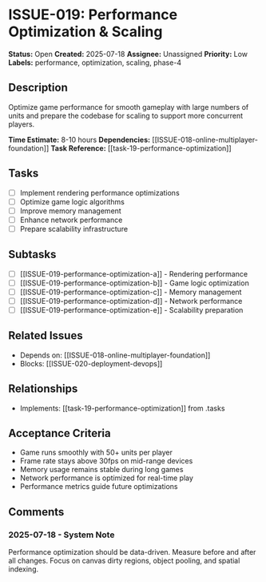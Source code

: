 # ISSUE-019: Performance Optimization & Scaling

**Status:** Open
**Created:** 2025-07-18
**Assignee:** Unassigned
**Priority:** Low
**Labels:** performance, optimization, scaling, phase-4

## Description

Optimize game performance for smooth gameplay with large numbers of units and prepare the codebase for scaling to support more concurrent players.

**Time Estimate:** 8-10 hours
**Dependencies:** [[ISSUE-018-online-multiplayer-foundation]]
**Task Reference:** [[task-19-performance-optimization]]

## Tasks

- [ ] Implement rendering performance optimizations
- [ ] Optimize game logic algorithms
- [ ] Improve memory management
- [ ] Enhance network performance
- [ ] Prepare scalability infrastructure

## Subtasks

- [ ] [[ISSUE-019-performance-optimization-a]] - Rendering performance
- [ ] [[ISSUE-019-performance-optimization-b]] - Game logic optimization
- [ ] [[ISSUE-019-performance-optimization-c]] - Memory management
- [ ] [[ISSUE-019-performance-optimization-d]] - Network performance
- [ ] [[ISSUE-019-performance-optimization-e]] - Scalability preparation

## Related Issues

- Depends on: [[ISSUE-018-online-multiplayer-foundation]]
- Blocks: [[ISSUE-020-deployment-devops]]

## Relationships

- Implements: [[task-19-performance-optimization]] from .tasks

## Acceptance Criteria

- Game runs smoothly with 50+ units per player
- Frame rate stays above 30fps on mid-range devices
- Memory usage remains stable during long games
- Network performance is optimized for real-time play
- Performance metrics guide future optimizations

## Comments

### 2025-07-18 - System Note

Performance optimization should be data-driven. Measure before and after all changes.
Focus on canvas dirty regions, object pooling, and spatial indexing.
